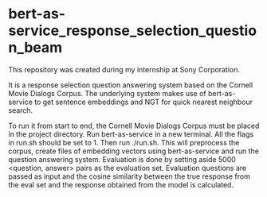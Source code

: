 # bert-as-service_response_selection_question_beam


This repository was created during my internship at Sony Corporation. 

It is a response selection question answering system based on the Cornell Movie Dialogs Corpus. The underlying system makes use of bert-as-service to get sentence embeddings and NGT for quick nearest neighbour search.

To run it from start to end, the Cornell Movie Dialogs Corpus must be placed in the project directory. Run bert-as-service in a new terminal. All the flags in run.sh should be set to 1. Then run ./run.sh. This will preprocess the corpus, create files of embedding vectors using bert-as-service and run the question answering system. Evaluation is done by setting aside 5000 <question, answer> pairs as the evaluation set. Evaluation questions are passed as input and the cosine similarity between the true response from the eval set and the response obtained from the model is calculated. 
